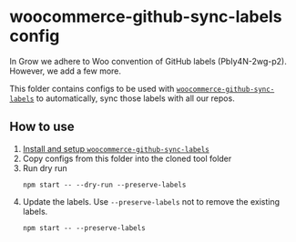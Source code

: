 # woocommerce-github-sync-labels config

In Grow we adhere to Woo convention of GitHub labels (PbIy4N-2wg-p2). However, we add a few more.

This folder contains configs to be used with [`woocommerce-github-sync-labels`](https://github.com/woocommerce/woocommerce-github-sync-labels) to automatically, sync those labels with all our repos.

## How to use

1. [Install and setup `woocommerce-github-sync-labels`](https://github.com/woocommerce/woocommerce-github-sync-labels#install)
2. Copy configs from this folder into the cloned tool folder 
3. Run dry run
	```
	npm start -- --dry-run --preserve-labels
	```
4. Update the labels. Use `--preserve-labels` not to remove the existing labels.
	```
	npm start -- --preserve-labels
	```
